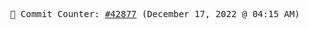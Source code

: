 <p align="center">
    <samp>
        📮 Commit Counter: <a href="https://github.com/Javascript-void0/Javascript-void0/commits/main">#42877</a> (December 17, 2022 @ 04:15 AM)
    </samp>
</p>